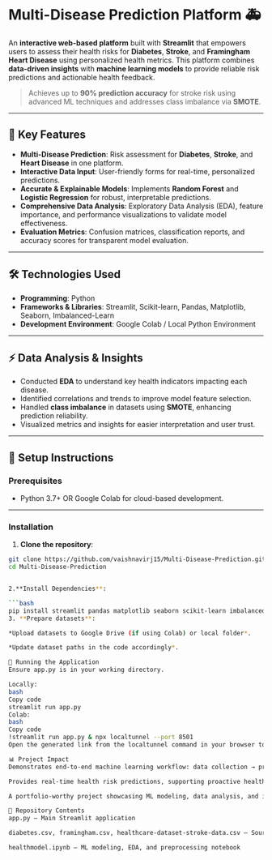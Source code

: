 # Multi-Disease Prediction Platform 🚑

An **interactive web-based platform** built with **Streamlit** that empowers users to assess their health risks for **Diabetes**, **Stroke**, and **Framingham Heart Disease** using personalized health metrics. This platform combines **data-driven insights** with **machine learning models** to provide reliable risk predictions and actionable health feedback.  

> Achieves up to **90% prediction accuracy** for stroke risk using advanced ML techniques and addresses class imbalance via **SMOTE**.

---

## 🔑 Key Features
- **Multi-Disease Prediction**: Risk assessment for **Diabetes**, **Stroke**, and **Heart Disease** in one platform.  
- **Interactive Data Input**: User-friendly forms for real-time, personalized predictions.  
- **Accurate & Explainable Models**: Implements **Random Forest** and **Logistic Regression** for robust, interpretable predictions.  
- **Comprehensive Data Analysis**: Exploratory Data Analysis (EDA), feature importance, and performance visualizations to validate model effectiveness.  
- **Evaluation Metrics**: Confusion matrices, classification reports, and accuracy scores for transparent model evaluation.

---

## 🛠 Technologies Used
- **Programming**: Python  
- **Frameworks & Libraries**: Streamlit, Scikit-learn, Pandas, Matplotlib, Seaborn, Imbalanced-Learn  
- **Development Environment**: Google Colab / Local Python Environment

---

## ⚡ Data Analysis & Insights
- Conducted **EDA** to understand key health indicators impacting each disease.  
- Identified correlations and trends to improve model feature selection.  
- Handled **class imbalance** in datasets using **SMOTE**, enhancing prediction reliability.  
- Visualized metrics and insights for easier interpretation and user trust.

---

## 🚀 Setup Instructions

### Prerequisites
- Python 3.7+ OR Google Colab for cloud-based development.
  
---
### Installation
1. **Clone the repository**:
```bash
git clone https://github.com/vaishnavirj15/Multi-Disease-Prediction.git
cd Multi-Disease-Prediction


2.**Install Dependencies**:

```bash
pip install streamlit pandas matplotlib seaborn scikit-learn imbalanced-learn
3. **Prepare datasets**:

*Upload datasets to Google Drive (if using Colab) or local folder*.

*Update dataset paths in the code accordingly*.

🚀 Running the Application
Ensure app.py is in your working directory.

Locally:
bash
Copy code
streamlit run app.py
Colab:
bash
Copy code
!streamlit run app.py & npx localtunnel --port 8501
Open the generated link from the localtunnel command in your browser to access the app.

📊 Project Impact
Demonstrates end-to-end machine learning workflow: data collection → preprocessing → model training → evaluation → deployment.

Provides real-time health risk predictions, supporting proactive health management.

A portfolio-worthy project showcasing ML modeling, data analysis, and interactive web deployment for recruiters in data science, AI, and healthcare analytics roles.

📂 Repository Contents
app.py – Main Streamlit application

diabetes.csv, framingham.csv, healthcare-dataset-stroke-data.csv – Source datasets

healthmodel.ipynb – ML modeling, EDA, and preprocessing notebook
